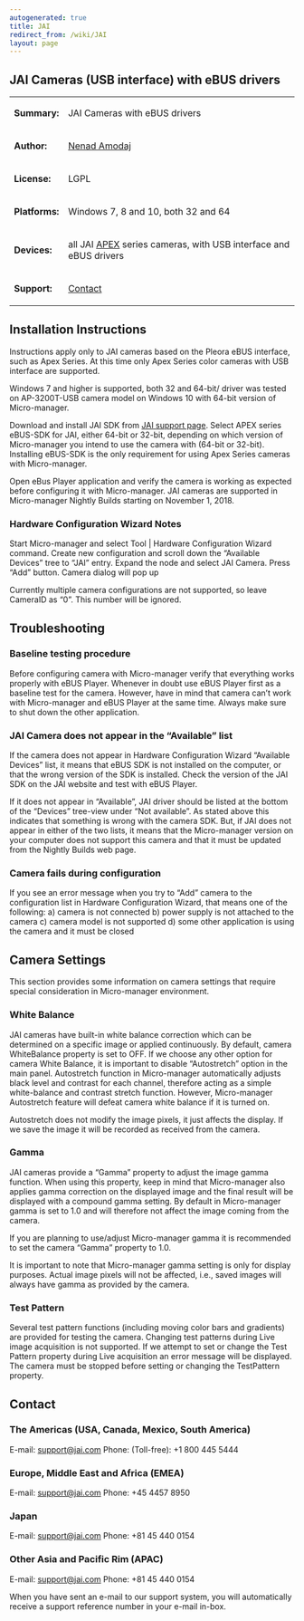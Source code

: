 ```yaml
---
autogenerated: true
title: JAI
redirect_from: /wiki/JAI
layout: page
---
```


## JAI Cameras (USB interface) with eBUS drivers

<table>
<tr>
<td markdown="1">

**Summary:**

</td>
<td markdown="1">

JAI Cameras with eBUS drivers

</td>
</tr>
<tr>
<td markdown="1">

**Author:**

</td>
<td markdown="1">

[Nenad Amodaj](http://nenad.amodaj.com)

</td>
</tr>
<tr>
<td markdown="1">

**License:**

</td>
<td markdown="1">

LGPL

</td>
</tr>
<tr>
<td markdown="1">

**Platforms:**

</td>
<td markdown="1">

Windows 7, 8 and 10, both 32 and 64

</td>
</tr>
<tr>
<td markdown="1">

**Devices:**

</td>
<td markdown="1">

all JAI
[APEX](https://www.jai.com/products/product-lines/apex-series-3-sensor-area-scan)
series cameras, with USB interface and eBUS drivers

</td>
</tr>
<tr>
<td markdown="1">

**Support:**

</td>
<td markdown="1">

[Contact](#contact "wikilink")

</td>
</tr>
</table>

## Installation Instructions

Instructions apply only to JAI cameras based on the Pleora eBUS
interface, such as Apex Series. At this time only Apex Series color
cameras with USB interface are supported.

Windows 7 and higher is supported, both 32 and 64-bit/ driver was tested
on AP-3200T-USB camera model on Windows 10 with 64-bit version of
Micro-manager.

Download and install JAI SDK from [JAI support
page](https://www.jai.com/support-software/downloads). Select APEX
series eBUS-SDK for JAI, either 64-bit or 32-bit, depending on which
version of Micro-manager you intend to use the camera with (64-bit or
32-bit). Installing eBUS-SDK is the only requirement for using Apex
Series cameras with Micro-manager.

Open eBus Player application and verify the camera is working as
expected before configuring it with Micro-manager. JAI cameras are
supported in Micro-manager Nightly Builds starting on November 1, 2018.

### Hardware Configuration Wizard Notes

Start Micro-manager and select Tool \| Hardware Configuration Wizard
command. Create new configuration and scroll down the “Available
Devices” tree to “JAI” entry. Expand the node and select JAI Camera.
Press “Add” button. Camera dialog will pop up

Currently multiple camera configurations are not supported, so leave
CameraID as “0”. This number will be ignored.

## Troubleshooting

### Baseline testing procedure

Before configuring camera with Micro-manager verify that everything
works properly with eBUS Player. Whenever in doubt use eBUS Player first
as a baseline test for the camera. However, have in mind that camera
can’t work with Micro-manager and eBUS Player at the same time. Always
make sure to shut down the other application.

### JAI Camera does not appear in the “Available” list

If the camera does not appear in Hardware Configuration Wizard
“Available Devices” list, it means that eBUS SDK is not installed on the
computer, or that the wrong version of the SDK is installed. Check the
version of the JAI SDK on the JAI website and test with eBUS Player.

If it does not appear in “Available”, JAI driver should be listed at the
bottom of the “Devices” tree-view under “Not available”. As stated above
this indicates that something is wrong with the camera SDK. But, if JAI
does not appear in either of the two lists, it means that the
Micro-manager version on your computer does not support this camera and
that it must be updated from the Nightly Builds web page.

### Camera fails during configuration

If you see an error message when you try to “Add” camera to the
configuration list in Hardware Configuration Wizard, that means one of
the following: a) camera is not connected b) power supply is not
attached to the camera c) camera model is not supported d) some other
application is using the camera and it must be closed

## Camera Settings

This section provides some information on camera settings that require
special consideration in Micro-manager environment.

### White Balance

JAI cameras have built-in white balance correction which can be
determined on a specific image or applied continuously. By default,
camera WhiteBalance property is set to OFF. If we choose any other
option for camera White Balance, it is important to disable
“Autostretch” option in the main panel. Autostretch function in
Micro-manager automatically adjusts black level and contrast for each
channel, therefore acting as a simple white-balance and contrast stretch
function. However, Micro-manager Autostretch feature will defeat camera
white balance if it is turned on.

Autostretch does not modify the image pixels, it just affects the
display. If we save the image it will be recorded as received from the
camera.

### Gamma

JAI cameras provide a “Gamma” property to adjust the image gamma
function. When using this property, keep in mind that Micro-manager also
applies gamma correction on the displayed image and the final result
will be displayed with a compound gamma setting. By default in
Micro-manager gamma is set to 1.0 and will therefore not affect the
image coming from the camera.

If you are planning to use/adjust Micro-manager gamma it is recommended
to set the camera “Gamma” property to 1.0.

It is important to note that Micro-manager gamma setting is only for
display purposes. Actual image pixels will not be affected, i.e., saved
images will always have gamma as provided by the camera.

### Test Pattern

Several test pattern functions (including moving color bars and
gradients) are provided for testing the camera. Changing test patterns
during Live image acquisition is not supported. If we attempt to set or
change the Test Pattern property during Live acquisition an error
message will be displayed. The camera must be stopped before setting or
changing the TestPattern property.

## Contact

### The Americas (USA, Canada, Mexico, South America)

E-mail: support@jai.com Phone: (Toll-free): +1 800 445 5444

### Europe, Middle East and Africa (EMEA)

E-mail: support@jai.com Phone: +45 4457 8950

### Japan

E-mail: support@jai.com Phone: +81 45 440 0154

### Other Asia and Pacific Rim (APAC)

E-mail: support@jai.com Phone: +81 45 440 0154

When you have sent an e-mail to our support system, you will
automatically receive a support reference number in your e-mail in-box.
